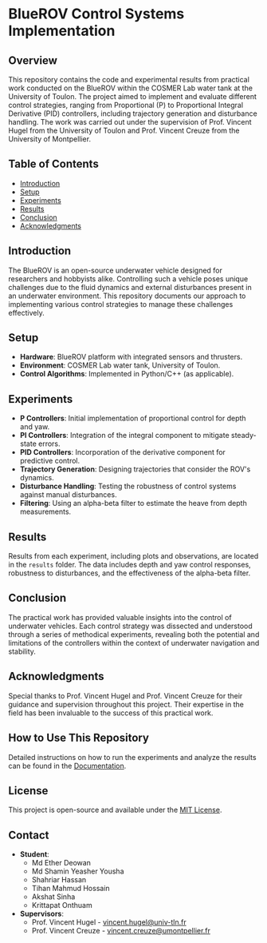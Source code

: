# BlueROV Control Systems Implementation

## Overview
This repository contains the code and experimental results from practical work conducted on the BlueROV within the COSMER Lab water tank at the University of Toulon. The project aimed to implement and evaluate different control strategies, ranging from Proportional (P) to Proportional Integral Derivative (PID) controllers, including trajectory generation and disturbance handling. The work was carried out under the supervision of Prof. Vincent Hugel from the University of Toulon and Prof. Vincent Creuze from the University of Montpellier.

## Table of Contents
- [Introduction](#introduction)
- [Setup](#setup)
- [Experiments](#experiments)
- [Results](#results)
- [Conclusion](#conclusion)
- [Acknowledgments](#acknowledgments)

## Introduction
The BlueROV is an open-source underwater vehicle designed for researchers and hobbyists alike. Controlling such a vehicle poses unique challenges due to the fluid dynamics and external disturbances present in an underwater environment. This repository documents our approach to implementing various control strategies to manage these challenges effectively.

## Setup
- **Hardware**: BlueROV platform with integrated sensors and thrusters.
- **Environment**: COSMER Lab water tank, University of Toulon.
- **Control Algorithms**: Implemented in Python/C++ (as applicable).

## Experiments
- **P Controllers**: Initial implementation of proportional control for depth and yaw.
- **PI Controllers**: Integration of the integral component to mitigate steady-state errors.
- **PID Controllers**: Incorporation of the derivative component for predictive control.
- **Trajectory Generation**: Designing trajectories that consider the ROV's dynamics.
- **Disturbance Handling**: Testing the robustness of control systems against manual disturbances.
- **Filtering**: Using an alpha-beta filter to estimate the heave from depth measurements.

## Results
Results from each experiment, including plots and observations, are located in the `results` folder. The data includes depth and yaw control responses, robustness to disturbances, and the effectiveness of the alpha-beta filter.

## Conclusion
The practical work has provided valuable insights into the control of underwater vehicles. Each control strategy was dissected and understood through a series of methodical experiments, revealing both the potential and limitations of the controllers within the context of underwater navigation and stability.

## Acknowledgments
Special thanks to Prof. Vincent Hugel and Prof. Vincent Creuze for their guidance and supervision throughout this project. Their expertise in the field has been invaluable to the success of this practical work.

## How to Use This Repository
Detailed instructions on how to run the experiments and analyze the results can be found in the [Documentation](/Documentation).

## License
This project is open-source and available under the [MIT License](LICENSE).

## Contact
- **Student**: 
  - Md Ether Deowan 
  - Md Shamin Yeasher Yousha 
  - Shahriar Hassan 
  - Tihan Mahmud Hossain 
  - Akshat Sinha 
  - Krittapat Onthuam 
- **Supervisors**: 
  - Prof. Vincent Hugel - [vincent.hugel@univ-tln.fr](mailto:vincent.hugel@univ-tln.fr)
  - Prof. Vincent Creuze - [vincent.creuze@umontpellier.fr](mailto:vincent.creuze@umontpellier.fr)

